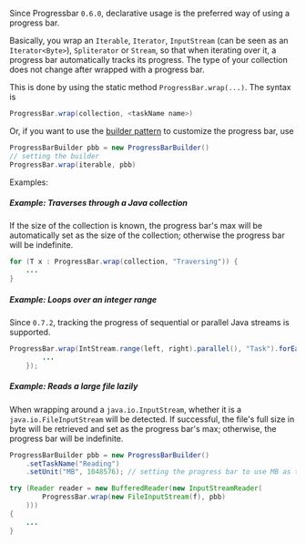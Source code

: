Since Progressbar `0.6.0`, declarative usage is the preferred way of using a progress bar.

Basically, you wrap an `Iterable`, `Iterator`, `InputStream` (can be seen as an `Iterator<Byte>`), 
`Spliterator` or `Stream`, so that when iterating over it, a progress bar automatically tracks its progress. The type of your collection does not change after wrapped with a progress bar.

This is done by using the static method `ProgressBar.wrap(...)`. The syntax is
```java
ProgressBar.wrap(collection, <taskName name>)
```
Or, if you want to use the [builder pattern](builder.md) to customize the progress bar, use 
``` java
ProgressBarBuilder pbb = new ProgressBarBuilder()
// setting the builder
ProgressBar.wrap(iterable, pbb)
```

Examples:

##### Example: Traverses through a Java collection

If the size of the collection is known, the progress bar's max will be automatically set as the size of the collection; otherwise the progress bar will be indefinite.

``` java
for (T x : ProgressBar.wrap(collection, "Traversing")) {
    ...
}
```

##### Example: Loops over an integer range

Since `0.7.2`, tracking the progress of sequential or parallel Java streams is supported. 
``` java
ProgressBar.wrap(IntStream.range(left, right).parallel(), "Task").forEach(i -> {
        ...
    });
```

##### Example: Reads a large file lazily

When wrapping around a `java.io.InputStream`, whether it is a `java.io.FileInputStream` will be detected. If successful, the file's full size in byte will be retrieved and set as the progress bar's max; otherwise, the progress bar will be indefinite.

``` java
ProgressBarBuilder pbb = new ProgressBarBuilder()
    .setTaskName("Reading")
    .setUnit("MB", 1048576); // setting the progress bar to use MB as the unit

try (Reader reader = new BufferedReader(new InputStreamReader(
        ProgressBar.wrap(new FileInputStream(f), pbb)
    ))) 
{
    ...
}
```
